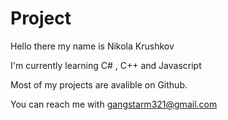 # Project
Hello there my name is Nikola Krushkov


I'm currently learning C# , C++ and Javascript

Most of my projects are avalible on Github.

You can reach me with gangstarm321@gmail.com



